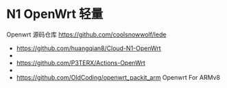 # N1 OpenWrt 轻量

   Openwrt 源码仓库 https://github.com/coolsnowwolf/lede
   
-  https://github.com/huangqian8/Cloud-N1-OpenWrt
-  
-  https://github.com/P3TERX/Actions-OpenWrt
-  
-  https://github.com/OldCoding/openwrt_packit_arm  Openwrt For ARMv8
